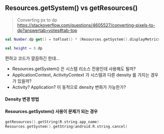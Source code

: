 

## Resources.getSystem() vs getResources()

  
> Converting px to dp
> https://stackoverflow.com/questions/4605527/converting-pixels-to-dp?answertab=votes#tab-top
  
  
```kotlin
val Number.dp get() = toFloat() * (Resources.getSystem().displayMetrics.densityDpi.toFloat() /  DisplayMetrics.DENSITY_DEFAULT)

val height = 8.dp
```
편하고 코드가 깔끔하긴 한데... 
  
- Resources.getSystem() 은 시스템 리소스 전용인데 사용해도 될까?
- ApplicationContext, ActivityContext 가 시스템과 다른 density 를 가지는 경우가 있을까?
- Activity? Application? 이 동적으로 density 변화가 가능한가?
  
  
#### Density 변경 방법



#### Resources.getSystem() 사용이 문제가 되는 경우
```kotlin
getResources().getString(R.string.app_name)
Resources.getSystem().getString(android.R.string.cancel)
```
<!--stackedit_data:
eyJoaXN0b3J5IjpbLTEyNDM1MjY4MzgsNTQ5NTY3NDM0LDUxNz
Q5NDk4Miw3MjA5MzM3ODldfQ==
-->